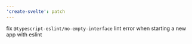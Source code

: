 ```yaml
---
'create-svelte': patch
---
```


fix `@typescript-eslint/no-empty-interface` lint error when starting a new app with eslint
